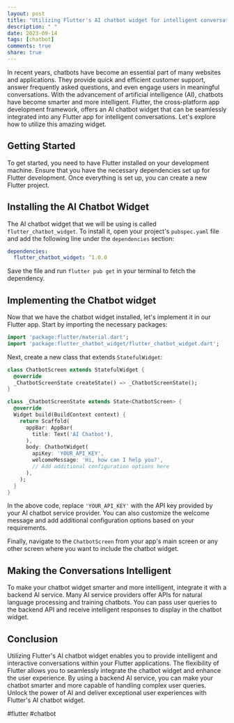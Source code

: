 ```yaml
---
layout: post
title: "Utilizing Flutter's AI chatbot widget for intelligent conversations"
description: " "
date: 2023-09-14
tags: [chatbot]
comments: true
share: true
---
```


In recent years, chatbots have become an essential part of many websites and applications. They provide quick and efficient customer support, answer frequently asked questions, and even engage users in meaningful conversations. With the advancement of artificial intelligence (AI), chatbots have become smarter and more intelligent. Flutter, the cross-platform app development framework, offers an AI chatbot widget that can be seamlessly integrated into any Flutter app for intelligent conversations. Let's explore how to utilize this amazing widget.

## Getting Started

To get started, you need to have Flutter installed on your development machine. Ensure that you have the necessary dependencies set up for Flutter development. Once everything is set up, you can create a new Flutter project.

## Installing the AI Chatbot Widget

The AI chatbot widget that we will be using is called `flutter_chatbot_widget`. To install it, open your project's `pubspec.yaml` file and add the following line under the `dependencies` section:

```yaml
dependencies:
  flutter_chatbot_widget: ^1.0.0
```

Save the file and run `flutter pub get` in your terminal to fetch the dependency.

## Implementing the Chatbot widget

Now that we have the chatbot widget installed, let's implement it in our Flutter app. Start by importing the necessary packages:

```dart
import 'package:flutter/material.dart';
import 'package:flutter_chatbot_widget/flutter_chatbot_widget.dart';
```

Next, create a new class that extends `StatefulWidget`:

```dart
class ChatbotScreen extends StatefulWidget {
  @override
  _ChatbotScreenState createState() => _ChatbotScreenState();
}

class _ChatbotScreenState extends State<ChatbotScreen> {
  @override
  Widget build(BuildContext context) {
    return Scaffold(
      appBar: AppBar(
        title: Text('AI Chatbot'),
      ),
      body: ChatbotWidget(
        apiKey: 'YOUR_API_KEY',
        welcomeMessage: 'Hi, how can I help you?',
        // Add additional configuration options here
      ),
    );
  }
}
```

In the above code, replace `'YOUR_API_KEY'` with the API key provided by your AI chatbot service provider. You can also customize the welcome message and add additional configuration options based on your requirements.

Finally, navigate to the `ChatbotScreen` from your app's main screen or any other screen where you want to include the chatbot widget.

## Making the Conversations Intelligent

To make your chatbot widget smarter and more intelligent, integrate it with a backend AI service. Many AI service providers offer APIs for natural language processing and training chatbots. You can pass user queries to the backend API and receive intelligent responses to display in the chatbot widget.

## Conclusion

Utilizing Flutter's AI chatbot widget enables you to provide intelligent and interactive conversations within your Flutter applications. The flexibility of Flutter allows you to seamlessly integrate the chatbot widget and enhance the user experience. By using a backend AI service, you can make your chatbot smarter and more capable of handling complex user queries. Unlock the power of AI and deliver exceptional user experiences with Flutter's AI chatbot widget.

#flutter #chatbot